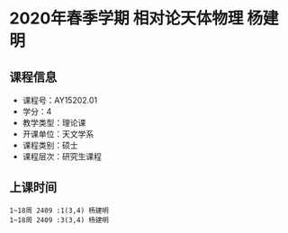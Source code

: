 # 2020年春季学期 相对论天体物理 杨建明






## 课程信息

- 课程号：AY15202.01
- 学分：4
- 教学类型：理论课
- 开课单位：天文学系
- 课程类别：硕士
- 课程层次：研究生课程

## 上课时间

```
1~18周 2409 :1(3,4) 杨建明
1~18周 2409 :3(3,4) 杨建明
```

